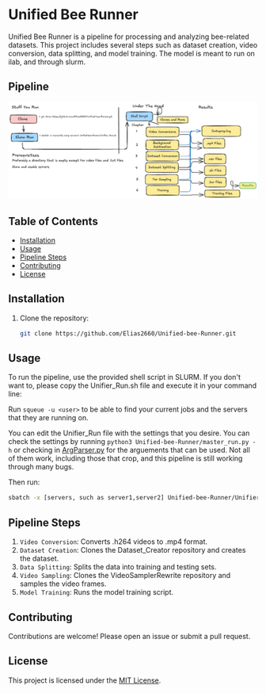 # Unified Bee Runner

Unified Bee Runner is a pipeline for processing and analyzing bee-related datasets. This project includes several steps such as dataset creation, video conversion, data splitting, and model training. The model is meant to run on ilab, and through slurm.

## Pipeline

![PipelineImage](UnifiedRunImage.png)

## Table of Contents

- [Installation](#installation)
- [Usage](#usage)
- [Pipeline Steps](#pipeline-steps)
- [Contributing](#contributing)
- [License](#license)

## Installation

1. Clone the repository:

   ```sh
   git clone https://github.com/Elias2660/Unified-bee-Runner.git
   ```

## Usage

To run the pipeline, use the provided shell script in SLURM. If you don't want to, please copy the Unifier_Run.sh file and execute it in your command line:

Run `squeue -u <user>` to be able to find your current jobs and the servers that they are running on.

You can edit the Unifier_Run file with the settings that you desire. You can check the settings by running `python3 Unified-bee-Runner/master_run.py -h` or checking in [ArgParser.py](ArgParser.py) for the arguements that can be used. Not all of them work, including those that crop, and this pipeline is still working through many bugs.

Then run:

```sh
sbatch -x [servers, such as server1,server2] Unified-bee-Runner/Unifier_Run.sh
```

## Pipeline Steps

1. `Video Conversion`: Converts .h264 videos to .mp4 format.
2. `Dataset Creation`: Clones the Dataset_Creator repository and creates the dataset.
3. `Data Splitting`: Splits the data into training and testing sets.
4. `Video Sampling`: Clones the VideoSamplerRewrite repository and samples the video frames.
5. `Model Training`: Runs the model training script.

## Contributing

Contributions are welcome! Please open an issue or submit a pull request.

## License

This project is licensed under the [MIT License](LICENSE).
